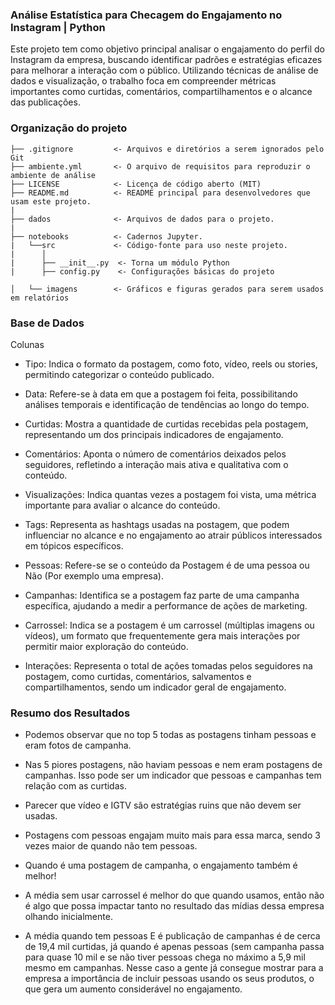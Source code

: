 ### Análise Estatística para Checagem do Engajamento no Instagram | Python

Este projeto tem como objetivo principal analisar o engajamento do perfil do Instagram da empresa, buscando identificar padrões e estratégias eficazes para melhorar a interação com o público. Utilizando técnicas de análise de dados e visualização, o trabalho foca em compreender métricas importantes como curtidas, comentários, compartilhamentos e o alcance das publicações.

### Organização do projeto

```
├── .gitignore         <- Arquivos e diretórios a serem ignorados pelo Git
├── ambiente.yml       <- O arquivo de requisitos para reproduzir o ambiente de análise
├── LICENSE            <- Licença de código aberto (MIT)
├── README.md          <- README principal para desenvolvedores que usam este projeto.
|
├── dados              <- Arquivos de dados para o projeto.
|
├── notebooks          <- Cadernos Jupyter.
|   └──src             <- Código-fonte para uso neste projeto.
|      │
|      ├── __init__.py  <- Torna um módulo Python
|      ├── config.py    <- Configurações básicas do projeto

│   └── imagens        <- Gráficos e figuras gerados para serem usados em relatórios
```

### Base de Dados 

Colunas 

 - Tipo: Indica o formato da postagem, como foto, vídeo, reels ou stories, permitindo categorizar o conteúdo publicado.

 - Data: Refere-se à data em que a postagem foi feita, possibilitando análises temporais e identificação de tendências ao longo do tempo.

 - Curtidas: Mostra a quantidade de curtidas recebidas pela postagem, representando um dos principais indicadores de engajamento.

 - Comentários: Aponta o número de comentários deixados pelos seguidores, refletindo a interação mais ativa e qualitativa com o conteúdo.

 - Visualizações: Indica quantas vezes a postagem foi vista, uma métrica importante para avaliar o alcance do conteúdo.

 - Tags: Representa as hashtags usadas na postagem, que podem influenciar no alcance e no engajamento ao atrair públicos interessados em tópicos específicos.

 - Pessoas: Refere-se se o conteúdo da Postagem é de uma pessoa ou Não (Por exemplo uma empresa).

 - Campanhas: Identifica se a postagem faz parte de uma campanha específica, ajudando a medir a performance de ações de marketing.

 - Carrossel: Indica se a postagem é um carrossel (múltiplas imagens ou vídeos), um formato que frequentemente gera mais interações por permitir maior exploração do conteúdo.

 - Interações: Representa o total de ações tomadas pelos seguidores na postagem, como curtidas, comentários, salvamentos e compartilhamentos, sendo um indicador geral de engajamento.

### Resumo dos Resultados

- Podemos observar que no top 5 todas as postagens tinham pessoas e eram fotos de campanha.
     
- Nas 5 piores postagens, não haviam pessoas e nem eram postagens de campanhas. Isso pode ser um indicador que pessoas e campanhas tem relação com as curtidas.
  
- Parecer que vídeo e IGTV são estratégias ruins que não devem ser usadas.
  
- Postagens com pessoas engajam muito mais para essa marca, sendo 3 vezes maior de quando não tem pessoas.
  
- Quando é uma postagem de campanha, o engajamento também é melhor!
  
- A média sem usar carrossel é melhor do que quando usamos, então não é algo que possa impactar tanto no resultado das mídias dessa empresa olhando inicialmente.
  
- A média quando tem pessoas E é publicação de campanhas é de cerca de 19,4 mil curtidas, já quando é apenas pessoas (sem campanha passa para quase 10 mil e se não tiver pessoas chega no máximo a 5,9 mil mesmo em campanhas. Nesse caso a gente já consegue mostrar para a empresa a importância de incluir pessoas usando os seus produtos, o que gera um aumento considerável no engajamento.
